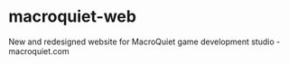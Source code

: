 # macroquiet-web
New and redesigned website for MacroQuiet game development studio - macroquiet.com
